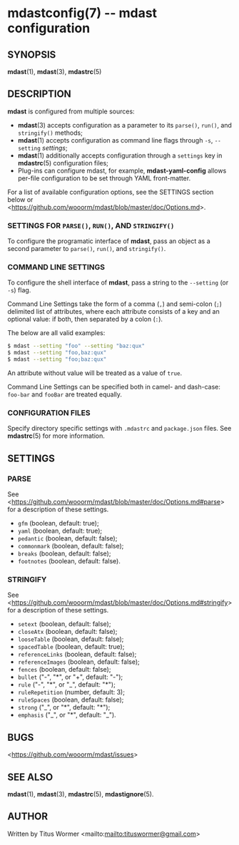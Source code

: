 # mdastconfig(7) -- mdast configuration

## SYNOPSIS

**mdast**(1), **mdast**(3), **mdastrc**(5)

## DESCRIPTION

**mdast** is configured from multiple sources:

*   **mdast**(3) accepts configuration as a parameter to its `parse()`, `run()`, and `stringify()` methods;
*   **mdast**(1) accepts configuration as command line flags through `-s`, `--setting` _settings_;
*   **mdast**(1) additionally accepts configuration through a `settings` key in **mdastrc**(5) configuration files;
*   Plug-ins can configure mdast, for example, **mdast-yaml-config** allows per-file configuration to be set through YAML front-matter.

For a list of available configuration options, see the SETTINGS section below or <<https://github.com/wooorm/mdast/blob/master/doc/Options.md>>.

### SETTINGS FOR `PARSE()`, `RUN()`, AND `STRINGIFY()`

To configure the programatic interface of **mdast**, pass an object as a second parameter to `parse()`, `run()`, and `stringify()`.

### COMMAND LINE SETTINGS

To configure the shell interface of **mdast**, pass a string to the `--setting` (or `-s`) flag.

Command Line Settings take the form of a comma (`,`) and semi-colon (`;`) delimited list of attributes, where each attribute consists of a key and an optional value: if both, then separated by a colon (`:`).

The below are all valid examples:

```bash
$ mdast --setting "foo" --setting "baz:qux"
$ mdast --setting "foo,baz:qux"
$ mdast --setting "foo;baz:qux"
```

An attribute without value will be treated as a value of `true`.

Command Line Settings can be specified both in camel- and dash-case: `foo-bar` and `fooBar` are treated equally.

### CONFIGURATION FILES

Specify directory specific settings with `.mdastrc` and `package.json` files.  See **mdastrc**(5) for more information.

## SETTINGS

### PARSE

See <<https://github.com/wooorm/mdast/blob/master/doc/Options.md#parse>> for a description of these settings.

*   `gfm` (boolean, default: true);
*   `yaml` (boolean, default: true);
*   `pedantic` (boolean, default: false);
*   `commonmark` (boolean, default: false);
*   `breaks` (boolean, default: false);
*   `footnotes` (boolean, default: false).

### STRINGIFY

See <<https://github.com/wooorm/mdast/blob/master/doc/Options.md#stringify>> for a description of these settings.

*   `setext` (boolean, default: false);
*   `closeAtx` (boolean, default: false);
*   `looseTable` (boolean, default: false);
*   `spacedTable` (boolean, default: true);
*   `referenceLinks` (boolean, default: false);
*   `referenceImages` (boolean, default: false);
*   `fences` (boolean, default: false);
*   `bullet` ("-", "*", or "+", default: "-");
*   `rule` ("-", "\*", or "_", default: "*");
*   `ruleRepetition` (number, default: 3);
*   `ruleSpaces` (boolean, default: false);
*   `strong` ("_", or "\*", default: "*");
*   `emphasis` ("\_", or "*", default: "_").

## BUGS

<<https://github.com/wooorm/mdast/issues>>

## SEE ALSO

**mdast**(1), **mdast**(3), **mdastrc**(5), **mdastignore**(5).

## AUTHOR

Written by Titus Wormer <mailto:<mailto:tituswormer@gmail.com>>
